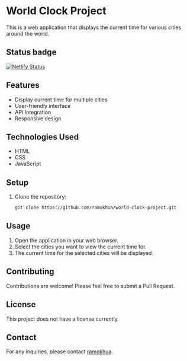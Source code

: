 # World Clock Project

This is a web application that displays the current time for various cities around the world.

## Status badge

[![Netlify Status](https://api.netlify.com/api/v1/badges/289f72c3-5d9f-43aa-99e4-763ad74fdd1b/deploy-status)](https://app.netlify.com/sites/world-clock-project-boitsholo/deploys)

## Features

- Display current time for multiple cities
- User-friendly interface
- API Integration
- Responsive design

## Technologies Used

- HTML
- CSS
- JavaScript

## Setup

1. Clone the repository:
   ```sh
   git clone https://github.com/ramokhua/world-clock-project.git
   ```

## Usage

1. Open the application in your web browser.
2. Select the cities you want to view the current time for.
3. The current time for the selected cities will be displayed.

## Contributing

Contributions are welcome! Please feel free to submit a Pull Request.

## License

This project does not have a license currently.

## Contact

For any inquiries, please contact [ramokhua](https://github.com/ramokhua).
